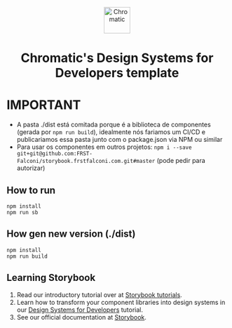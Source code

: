 <p align="center">
  <a href="https://www.chromatic.com/">
    <img alt="Chromatic" src="https://avatars2.githubusercontent.com/u/24584319?s=200&v=4" width="60" />
  </a>
</p>

<h1 align="center">
  Chromatic's Design Systems for Developers template
</h1>

# IMPORTANT

- A pasta ./dist está comitada porque é a biblioteca de componentes (gerada por `npm run build`), idealmente nós fariamos um CI/CD e publicariamos essa pasta junto com o package.json via NPM ou similar
- Para usar os componentes em outros projetos: `npm i --save git+git@github.com:FRST-Falconi/storybook.frstfalconi.com.git#master` (pode pedir para autorizar)

## How to run

```
npm install
npm run sb
```

## How gen new version (./dist)

```
npm install
npm run build
```

## Learning Storybook

1. Read our introductory tutorial over at [Storybook tutorials](https://storybook.js.org/tutorials/intro-to-storybook/react/en/get-started/).
2. Learn how to transform your component libraries into design systems in our [Design Systems for Developers](https://storybook.js.org/tutorials/design-systems-for-developers/) tutorial.
3. See our official documentation at [Storybook](https://storybook.js.org/).
